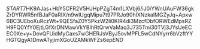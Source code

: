 $START$7HK9AJas+HbY5CFR2V5HJHpPZgT4m1LXVbj6/iJ0iYWnUAuFW36gkZrDYRWR5nfBJaF0aRIX/n9wIUgqMipu7t97PRJo90hlXNzkalMGZyJq+Apxw6BC3UEboXuRczWt+9QESfaZ0Y5PkzW2li0KIR4di3MzcfDbfORWEdMpsRZH9FQ0YfY0EjtLGfXrDNMawVkYBlhRtQrwVaMaq3J735Tmi30TVj3JYsUeECEC0Xe+y+DovQFUidMyCaxs7wGHERJsVByJ5ovMPFL5wCdNYyrr6bVzftYYHGTQgyA1DnwATyjimXGoUZAMkWFZs6ep$END$